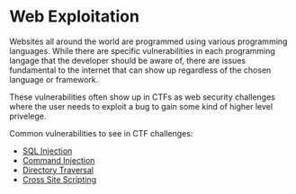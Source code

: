 # Web Exploitation

Websites all around the world are programmed using various programming languages. While there are specific vulnerabilities in each programming langage that the developer should be aware of, there are issues fundamental to the internet that can show up regardless of the chosen language or framework.

These vulnerabilities often show up in CTFs as web security challenges where the user needs to exploit a bug to gain some kind of higher level privelege.

Common vulnerabilities to see in CTF challenges:

- [SQL Injection](https://ctf101.org/web-exploitation/sql-injection/what-is-sql-injection/)
- [Command Injection](https://ctf101.org/web-exploitation/command-injection/what-is-command-injection/)
- [Directory Traversal](https://ctf101.org/web-exploitation/directory-traversal/what-is-directory-traversal/)
- [Cross Site Scripting](https://ctf101.org/web-exploitation/cross-site-scripting/what-is-cross-site-scripting/)
